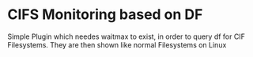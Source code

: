 # CIFS Monitoring based on DF
Simple Plugin which needes waitmax to exist, in order to query df for CIF Filesystems.
They are then shown like normal Filesystems on Linux
